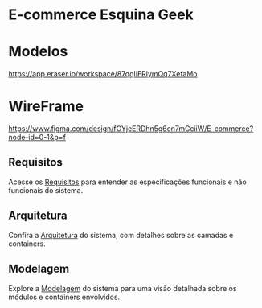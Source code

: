 # E-commerce Esquina Geek
# Modelos
https://app.eraser.io/workspace/87qqIlFRlymQq7XefaMo
# WireFrame
https://www.figma.com/design/fOYjeERDhn5g6cn7mCciiW/E-commerce?node-id=0-1&p=f

## Requisitos
Acesse os [Requisitos](./requisitos.md) para entender as especificações funcionais e não funcionais do sistema.

## Arquitetura
Confira a [Arquitetura](./arquitetura.md) do sistema, com detalhes sobre as camadas e containers.

## Modelagem
Explore a [Modelagem](./modelagem.md) do sistema para uma visão detalhada sobre os módulos e containers envolvidos.
